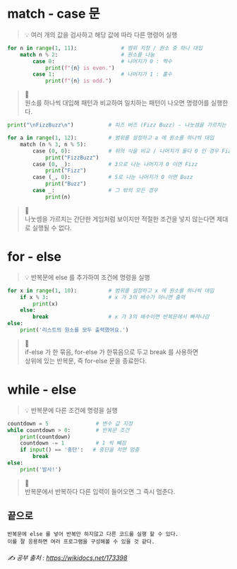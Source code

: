 match - case 문
===
> 💡 여러 개의 값을 검사하고 해당 값에 따라 다른 명령어 실행

```py
for n in range(1, 11):              # 범위 지정 / 원소 중 하나 대입
    match n % 2:                    # 원소를 나눔
        case 0:                     # 나머지가 0 : 짝수
            print(f"{n} is even.")
        case 1:                     # 나머지가 1 : 홀수
            print(f"{n} is odd.")
```
> 📝   
원소를 하나씩 대입해 패턴과 비교하여 일치하는 패턴이 나오면 명령어를 실행한다. 

```py
print("\nFizzBuzz\n")           # 피즈 버즈 (Fizz Buzz) - 나눗셈을 가르치는 단어 게임

for a in range(1, 12):          # 범위를 설정하고 a 에 원소를 하나씩 대입
    match (n % 3, n % 5):
        case (0, 0):            # 위의 식을 비교 / 나머지가 둘다 0 인 경우 FizzBuzz
            print("FizzBuzz")
        case (0, _):            # 3으로 나눈 나머지가 0 이면 Fizz
            print("Fizz")
        case (_, 0):            # 5로 나눈 나머지가 0 이면 Buzz
            print("Buzz")
        case _:                 # 그 밖의 모든 경우
            print(n)
```
> 📝   
나눗셈을 가르치는 간단한 게임처럼 보이지만 적절한 조건을 넣지 않는다면 제대로 실행될 수 없다.

# for - else
> 💡 반복문에 else 를 추가하여 조건에 명령을 실행

```py            
for x in range(1, 10):          # 범위를 설정하고 x 에 원소를 하나씩 대입
    if x % 3:                   # x 가 3의 배수가 아니면 출력
        print(x)
    else:
        break                   # x 가 3의 배수이면 반복문에서 빠져나감
else:
    print('리스트의 원소를 모두 출력했어요.')
```
> 📝   
if-else 가 한 묶음, for-else 가 한묶음으로 두고 break 를 사용하면   
상위에 있는 반복문, 즉 for-else 문을 종료한다.

# while - else
> 💡 반복문에 다른 조건에 명령을 실행
```py
countdown = 5               # 변수 값 지정
while countdown > 0:        # 반복문 조건
    print(countdown)
    countdown -= 1          # 1 씩 빼짐
    if input() == '중단':   # 중단을 치면 멈춤
        break               
else:
    print('발사!')
```
> 📝   
반복문에서 반복하다 다른 입력이 들어오면 그 즉시 멈춘다.

끝으로
---
```
반복문에 else 를 넣어 반복만 하지않고 다른 코드를 실행 할 수 있다.
이를 잘 응용하면 여러 프로그램을 구성해볼 수 있을 것 같다.
```

###### ✍️ 공부 출처 : <https://wikidocs.net/173398>